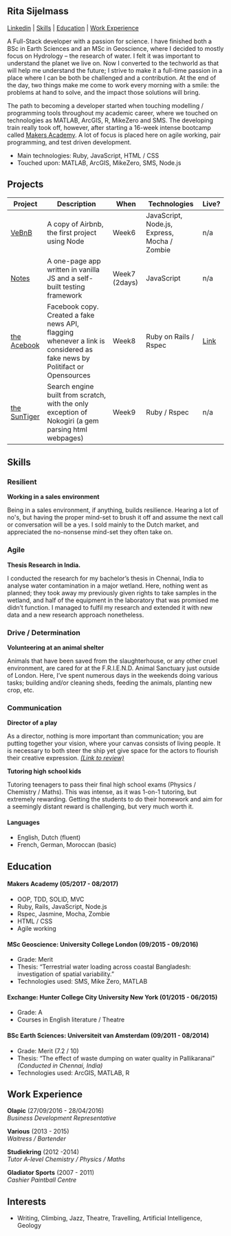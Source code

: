 ## Rita Sijelmass

[Linkedin](https://www.linkedin.com/in/rita-sijelmass/) | [Skills](https://github.com/RSijelmass/CV#skills) | [Education](https://github.com/RSijelmass/CV#education) | [Work Experience](https://github.com/RSijelmass/CV#work-experience)

A Full-Stack developer with a passion for science. I have finished both a BSc in Earth Sciences and an MSc in Geoscience, where I decided to mostly focus on Hydrology – the research of water. I felt it was important to understand the planet we live on. Now I converted to the techworld as that will help me understand the future; I strive to make it a full-time passion in a place where I can be both be challenged and a contribution. At the end of the day, two things make me come to work every morning with a smile: the problems at hand to solve, and the impact those solutions will bring. 

The path to becoming a developer started when touching modelling / programming tools throughout my academic career, where we touched on technologies as MATLAB, ArcGIS, R, MikeZero and SMS. The developing train really took off, however, after starting a 16-week intense bootcamp called [Makers Academy](http://www.makersacademy.com). A lot of focus is placed here on agile working, pair programming, and test driven development.

- Main technologies: Ruby, JavaScript, HTML / CSS 
- Touched upon: MATLAB, ArcGIS, MikeZero, SMS, Node.js

## Projects

Project | Description | When | Technologies | Live?
------- | ----------- | ---- | ------------ | ------
[VeBnB](https://github.com/RSijelmass/vebnb) | A copy of Airbnb, the first project using Node | Week6 | JavaScript, Node.js, Express, Mocha / Zombie | n/a
[Notes](https://github.com/RSijelmass/Notes) | A one-page app written in vanilla JS and a self-built testing framework | Week7 (2days) | JavaScript | n/a
[the Acebook](https://github.com/RSijelmass/acebook) | Facebook copy. Created a fake news API, flagging whenever a link is considered as fake news by Politifact or Opensources | Week8 | Ruby on Rails / Rspec | [Link](www.theacebook.herokuapp.com)
[the SunTiger](https://github.com/RSijelmass/search_engine) | Search engine built from scratch, with the only exception of Nokogiri (a gem parsing html webpages)  | Week9 | Ruby / Rspec | n/a

## Skills

### Resilient

**Working in a sales environment**

Being in a sales environment, if anything, builds resilience. Hearing a lot of no's, but having the proper mind-set to brush it off and assume the next call or conversation will be a yes. I sold mainly to the Dutch market, and appreciated the no-nonsense mind-set they often take on.

### Agile

**Thesis Research in India.**

I conducted the research for my bachelor’s thesis in Chennai, India to analyse water contamination in a major wetland. Here, nothing went as planned; they took away my previously given rights to take samples in the wetland, and half of the equipment in the laboratory that was promised me didn’t function. I managed to fulfil my research and extended it with new data and a new research approach nonetheless.

### Drive / Determination

**Volunteering at an animal shelter**

Animals that have been saved from the slaughterhouse, or any other cruel environment, are cared for at the F.R.I.E.N.D. Animal Sanctuary just outside of London. Here, I’ve spent numerous days in the weekends doing various tasks; building and/or cleaning sheds, feeding the animals, planting new crop, etc. 

### Communication

**Director of a play**

As a director, nothing is more important than communication; you are putting together your vision, where your canvas consists of living people. It is necessary to both steer the ship yet give space for the actors to flourish their creative expression.
[*(Link to review)*](http://viewsfromthegods.co.uk/encore.shtml)

**Tutoring high school kids**

Tutoring teenagers to pass their final high school exams (Physics / Chemistry / Maths). This was intense, as it was 1-on-1 tutoring, but extremely rewarding. Getting the students to do their homework and aim for a seemingly distant reward is challenging, but very much worth it.

#### Languages
- English, Dutch (fluent)
- French, German, Moroccan (basic)

## Education

#### Makers Academy (05/2017 - 08/2017)

- OOP, TDD, SOLID, MVC 
- Ruby, Rails, JavaScript, Node.js
- Rspec, Jasmine, Mocha, Zombie
- HTML / CSS
- Agile working

#### MSc Geoscience: University College London (09/2015 - 09/2016)

- Grade: Merit
- Thesis: “Terrestrial water loading across coastal Bangladesh: investigation of spatial variability.”
- Technologies used: SMS, Mike Zero, MATLAB
 
#### Exchange: Hunter College City University New York (01/2015 - 06/2015)

- Grade: A
- Courses in English literature / Theatre

#### BSc Earth Sciences: Universiteit van Amsterdam (09/2011 - 08/2014)

- Grade: Merit (7.2 / 10)
- Thesis: “The effect of waste dumping on water quality in Pallikaranai” *(Conducted in Chennai, India)*
- Technologies used: ArcGIS, MATLAB, R

## Work Experience

**Olapic** (27/09/2016 - 28/04/2016)    
*Business Development Representative*  

**Various** (2013 - 2015)    
*Waitress / Bartender* 

**Studiekring** (2012 -2014)    
*Tutor A-level Chemistry / Physics / Maths* 

**Gladiator Sports** (2007 - 2011)    
*Cashier Paintball Centre*  

## Interests

- Writing, Climbing, Jazz, Theatre, Travelling, Artificial Intelligence, Geology
